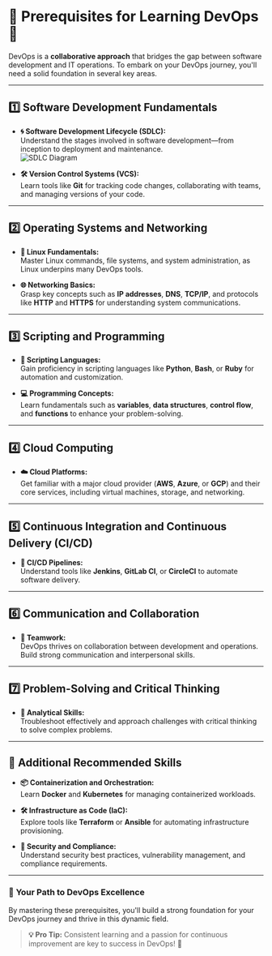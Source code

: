 # 🌟 Prerequisites for Learning DevOps 🌟

DevOps is a **collaborative approach** that bridges the gap between software development and IT operations. To embark on your DevOps journey, you'll need a solid foundation in several key areas.

---

## 1️⃣ **Software Development Fundamentals**

- **🌀 Software Development Lifecycle (SDLC):**  
  Understand the stages involved in software development—from inception to deployment and maintenance.  
  ![SDLC Diagram](https://media.geeksforgeeks.org/wp-content/uploads/20231220113035/SDLC.jpg)
  
- **🛠️ Version Control Systems (VCS):**  
  Learn tools like **Git** for tracking code changes, collaborating with teams, and managing versions of your code.

---

## 2️⃣ **Operating Systems and Networking**

- **🐧 Linux Fundamentals:**  
  Master Linux commands, file systems, and system administration, as Linux underpins many DevOps tools.

- **🌐 Networking Basics:**  
  Grasp key concepts such as **IP addresses**, **DNS**, **TCP/IP**, and protocols like **HTTP** and **HTTPS** for understanding system communications.

---

## 3️⃣ **Scripting and Programming**

- **📜 Scripting Languages:**  
  Gain proficiency in scripting languages like **Python**, **Bash**, or **Ruby** for automation and customization.

- **💻 Programming Concepts:**  
  Learn fundamentals such as **variables**, **data structures**, **control flow**, and **functions** to enhance your problem-solving.

---

## 4️⃣ **Cloud Computing**

- **☁️ Cloud Platforms:**  
  Get familiar with a major cloud provider (**AWS**, **Azure**, or **GCP**) and their core services, including virtual machines, storage, and networking.

---

## 5️⃣ **Continuous Integration and Continuous Delivery (CI/CD)**

- **🔄 CI/CD Pipelines:**  
  Understand tools like **Jenkins**, **GitLab CI**, or **CircleCI** to automate software delivery.
  
---

## 6️⃣ **Communication and Collaboration**

- **🤝 Teamwork:**  
  DevOps thrives on collaboration between development and operations. Build strong communication and interpersonal skills.

---

## 7️⃣ **Problem-Solving and Critical Thinking**

- **🧠 Analytical Skills:**  
  Troubleshoot effectively and approach challenges with critical thinking to solve complex problems.

---

## 🌟 **Additional Recommended Skills**

- **📦 Containerization and Orchestration:**  
  Learn **Docker** and **Kubernetes** for managing containerized workloads.

- **🛠️ Infrastructure as Code (IaC):**  
  Explore tools like **Terraform** or **Ansible** for automating infrastructure provisioning.

- **🔐 Security and Compliance:**  
  Understand security best practices, vulnerability management, and compliance requirements.

---

### 🎯 **Your Path to DevOps Excellence**

By mastering these prerequisites, you'll build a strong foundation for your DevOps journey and thrive in this dynamic field.  

> **💡 Pro Tip:** Consistent learning and a passion for continuous improvement are key to success in DevOps! 🚀
